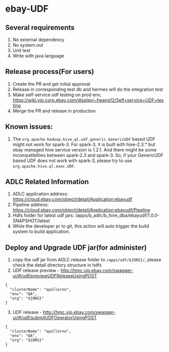 # ebay-UDF

## Several requirements

1. No external dependency 
2. No system.out
3. Unit test
4. Write with java language

## Release process(For users)

1. Create the PR and get initial approval
2. Release in corresponding test db and hermes will do the integration test
3. Make self-service udf testing on prod env, https://wiki.vip.corp.ebay.com/display/~fwang12/Self+service+UDF+testing
4. Merge the PR and release in production

## Known issues:

1. The `org.apache.hadoop.hive.ql.udf.generic.GenericUDF` based UDF might not work for spark-3.
For spark-3, it is built with hive-2.3.* but ebay managed hive service version is 1.2.1.
And there might be some incompatiblities between spark-2.3 and spark-3.
So, if your GenericUDF based UDF does not work with spark-3, please try to use `org.apache.hive.ql.exec.UDF`.

## ADLC Related Information

1. ADLC application address: https://cloud.ebay.com/object/detail/Application:ebayudf
2. Pipeline address: https://cloud.ebay.com/object/detail/Application:ebayudf/Pipeline
3. Hdfs folder for latest udf jars: /apps/b_adlc/b_hive_dba/ebayudf/1.0.0-SNAPSHOT/latest
4. While the developer pr to git, this action will auto trigger the build system to build application.

## Deploy and Upgrade UDF jar(for administer)

1. copy the udf jar from ADLC release folder to `/apps/udf/${ORG}/`, please check the detail directory structure in hdfs
2. UDF release preview - http://hmc.vip.ebay.com/swagger-ui/#/udf/previewUDFReleaseUsingPOST
```text
{
  "clusterName": "apollorno",
  "env": "QA",
  "org": "${ORG}"
}
```
3. UDF release - http://hmc.vip.ebay.com/swagger-ui/#/udf/submitUDFOperatorUsingPOST
```text
{
  "clusterName": "apollorno",
  "env": "QA",
  "org": "${ORG}"
}
```
